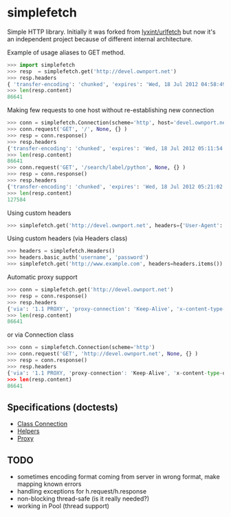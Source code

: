 simplefetch
===========

Simple HTTP library. Initially it was forked from [lyxint/urlfetch](https://github.com/lyxint/urlfetch) but now it's an independent project because of different internal architecture.


Example of usage aliases to GET method. 
```python
>>> import simplefetch
>>> resp  = simplefetch.get('http://devel.ownport.net')
>>> resp.headers
{ 'transfer-encoding': 'chunked', 'expires': 'Wed, 18 Jul 2012 04:58:49 GMT', 'server': 'GSE', 'last-modified': 'Wed, 11 Jul 2012 05:51:27 GMT', 'connection': 'Keep-Alive', 'etag': '"1fc3cfe5-7483-4765-8f67-eee40b813abc"', 'cache-control': 'private, max-age=0', 'date': 'Wed, 18 Jul 2012 04:58:49 GMT', 'content-type': 'text/html; charset=UTF-8' }
>>> len(resp.content)
86641
```

Making few requests to one host without re-establishing new connection
```python
>>> conn = simplefetch.Connection(scheme='http', host='devel.ownport.net')
>>> conn.request('GET', '/', None, {} )
>>> resp = conn.response()
>>> resp.headers
{'transfer-encoding': 'chunked', 'expires': 'Wed, 18 Jul 2012 05:11:54 GMT', 'server': 'GSE', 'last-modified': 'Wed, 11 Jul 2012 05:51:27 GMT', 'connection': 'Keep-Alive', 'etag': '"1fc3cfe5-7483-4765-8f67-eee40b813abc"', 'cache-control': 'private, max-age=0', 'date': 'Wed, 18 Jul 2012 05:11:54 GMT', 'content-type': 'text/html; charset=UTF-8'}
>>> len(resp.content)
86641
>>> conn.request('GET', '/search/label/python', None, {} )
>>> resp = conn.response()
>>> resp.headers
{'transfer-encoding': 'chunked', 'expires': 'Wed, 18 Jul 2012 05:21:02 GMT', 'server': 'GSE', 'last-modified': 'Wed, 11 Jul 2012 05:51:27 GMT', 'connection': 'Keep-Alive', 'etag': '"1fc3cfe5-7483-4765-8f67-eee40b813abc"', 'cache-control': 'private, max-age=0', 'date': 'Wed, 18 Jul 2012 05:21:02 GMT', 'content-type': 'text/html; charset=UTF-8'}
>>> len(resp.content)
127584
```

Using custom headers
```python
>>> simplefetch.get('http://devel.ownport.net', headers={'User-Agent': 'simplefetch/0.3.2'})
```

Using custom headers (via Headers class)
```python
>>> headers = simplefetch.Headers()
>>> headers.basic_auth('username', 'password')
>>> simplefetch.get('http://www.example.com', headers=headers.items())
```

Automatic proxy support

```python
>>> conn = simplefetch.get('http://devel.ownport.net')
>>> resp = conn.response()
>>> resp.headers
{'via': '1.1 PROXY', 'proxy-connection': 'Keep-Alive', 'x-content-type-options': 'nosniff', 'transfer-encoding': 'chunked', 'expires': 'Wed, 18 Jul 2012 05:37:59 GMT', 'server': 'GSE', 'last-modified': 'Wed, 11 Jul 2012 05:51:27 GMT', 'connection': 'Keep-Alive', 'etag': '"1fc3cfe5-7483-4765-8f67-eee40b813abc"', 'cache-control': 'private, max-age=0', 'date': 'Wed, 18 Jul 2012 05:37:59 GMT', 'content-type': 'text/html; charset=UTF-8', 'x-xss-protection': '1; mode=block'}
>>> len(resp.content)
86641
```
or via Connection class
```python
>>> conn = simplefetch.Connection(scheme='http')
>>> conn.request('GET', 'http://devel.ownport.net', None, {} )
>>> resp = conn.response()
>>> resp.headers
{'via': '1.1 PROXY, 'proxy-connection': 'Keep-Alive', 'x-content-type-options': 'nosniff', 'transfer-encoding': 'chunked', 'expires': 'Wed, 18 Jul 2012 05:37:59 GMT', 'server': 'GSE', 'last-modified': 'Wed, 11 Jul 2012 05:51:27 GMT', 'connection': 'Keep-Alive', 'etag': '"1fc3cfe5-7483-4765-8f67-eee40b813abc"', 'cache-control': 'private, max-age=0', 'date': 'Wed, 18 Jul 2012 05:37:59 GMT', 'content-type': 'text/html; charset=UTF-8', 'x-xss-protection': '1; mode=block'}
>>> len(resp.content)
86641
```

## Specifications (doctests)

 * [Class Connection](https://github.com/ownport/simplefetch/blob/master/tests/connection.md)
 * [Helpers](https://github.com/ownport/simplefetch/blob/master/tests/helpers.md)
 * [Proxy](https://github.com/ownport/simplefetch/blob/master/tests/proxy.md)


## TODO

 * sometimes encoding format coming from server in wrong format, make mapping known errors
 * handling exceptions for h.request/h.response
 * non-blocking thread-safe (is it really needed?)
 * working in Pool (thread support)

